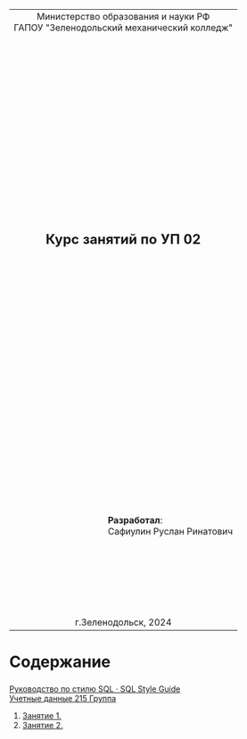 <table style="width: 100%;">
  <tr>
    <td style="text-align: center; border: none;"> 
        Министерство образования и науки РФ <br/>
        ГАПОУ "Зеленодольский механический колледж"
    </td>
  </tr>
  <tr>
    <td style="text-align: center; border: none; height: 45em;">
        <h2>
            Курс занятий по УП 02
        </h2>
    </td>
  </tr>
  <tr>
    <td style="text-align: right; border: none; height: 20em;">
        <div style="float: right;" align="left">
            <b>Разработал</b>: <br/>
            Сафиулин Руслан Ринатович
        </div>
    </td>
  </tr>
  <tr>
    <td style="text-align: center; border: none; height: 1em;">
        г.Зеленодольск, 2024
    </td>
  </tr>
</table>

<div style="page-break-after: always;"></div>

# Содержание

### 
[Руководство по стилю SQL · SQL Style Guide](https://www.sqlstyle.guide/ru/)<br/>
[Учетные данные 215 Группа](215.md)

1. [Занятие 1.](Lesson1.md)
2. [Занятие 2.](Lesson2.md)
